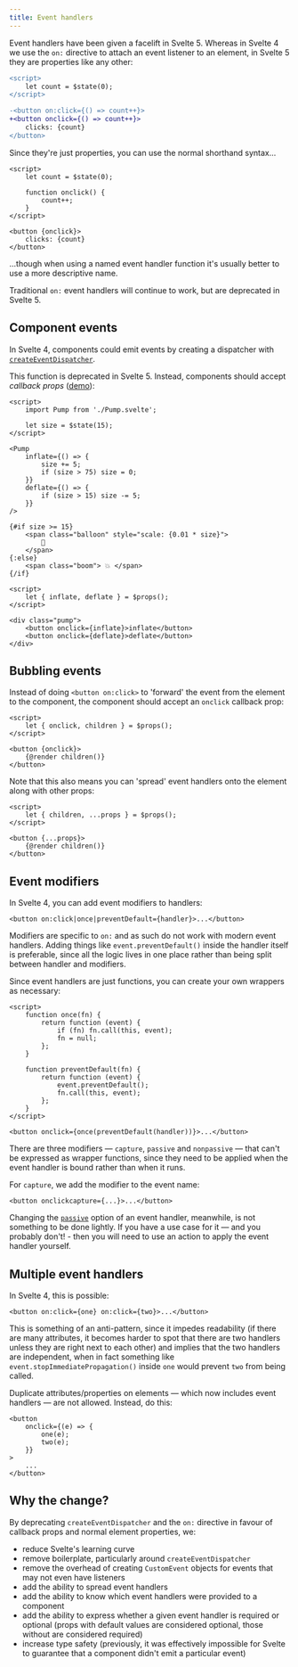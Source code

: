 ```yaml
---
title: Event handlers
---
```


Event handlers have been given a facelift in Svelte 5. Whereas in Svelte 4 we use the `on:` directive to attach an event listener to an element, in Svelte 5 they are properties like any other:

```diff
<script>
	let count = $state(0);
</script>

-<button on:click={() => count++}>
+<button onclick={() => count++}>
	clicks: {count}
</button>
```

Since they're just properties, you can use the normal shorthand syntax...

```svelte
<script>
	let count = $state(0);

	function onclick() {
		count++;
	}
</script>

<button {onclick}>
	clicks: {count}
</button>
```

...though when using a named event handler function it's usually better to use a more descriptive name.

Traditional `on:` event handlers will continue to work, but are deprecated in Svelte 5.

## Component events

In Svelte 4, components could emit events by creating a dispatcher with [`createEventDispatcher`](https://svelte.dev/docs/svelte#createeventdispatcher).

This function is deprecated in Svelte 5. Instead, components should accept _callback props_ ([demo](/#H4sIAAAAAAAAE41TS27bMBC9yoBtELu1Pg6gBlAkob1B91UXijSKiVAkIdJ2XEH7rrroBbrq_XqEkBTlD-JFFxLIx_fecIYzA2kpQ0XSbwPhVYckJV-kJCuiD9Ju1A6ZRrNXYtvXFslU3VOpi5KXmnZS9Bq-bjsJbS86uA0juwkn2e2DJdmPoQZFfyDk8F7pSuNinSzNaRad3Hhmpc6Wt8xw8mGxhLyAwblop_-YQzK5atrCwmEF3CfL2T52p-No_w1e8znTrWddMNtaYeRuM7wzxImXG6IzzJSsONSsUiovyWPFmBC8JKD0gaFBVF0xTGGIw3gNH5x6LEnx78-vnyZTozXOQ4pM4TU7ITpH_v33RI5oO7rauBCu6E7kc5FCUU0FT6GlL9j4yjBsdeorUWot5Gmzp43epLCO4xuPbJA-bfQF1AquA3t5h-72sxG-6KBi9MmEq5Fr7Od4lGNw9HmYr0YtJcCdoaoUuOA4ldjmU-rQl29ORfcVn5NxdYQ4vFOXClOhmV5x2lUT28FxmChoRb-v-uZC9fkZD21vWlvBuT6-gQH8e8XhJxgn-C65wO-T-cCW5-xkgkfXwf5lzJB0oqEtxYakut_iuDrOlO3s_x0qOysD-BlYgW9iGO3syF5ItXg7OQ3dHftI2ikizip73Jrn5yB4zWj9nA_edSz8IosmxnW2Dz0WfnHGziITsnib8vfxFf2EUSRSBAAA)):

```svelte
<script>
	import Pump from './Pump.svelte';

	let size = $state(15);
</script>

<Pump
	inflate={() => {
		size += 5;
		if (size > 75) size = 0;
	}}
	deflate={() => {
		if (size > 15) size -= 5;
	}}
/>

{#if size >= 15}
	<span class="balloon" style="scale: {0.01 * size}">
		🎈
	</span>
{:else}
	<span class="boom"> 💥 </span>
{/if}
```

```svelte
<script>
	let { inflate, deflate } = $props();
</script>

<div class="pump">
	<button onclick={inflate}>inflate</button>
	<button onclick={deflate}>deflate</button>
</div>
```

## Bubbling events

Instead of doing `<button on:click>` to 'forward' the event from the element to the component, the component should accept an `onclick` callback prop:

```svelte
<script>
	let { onclick, children } = $props();
</script>

<button {onclick}>
	{@render children()}
</button>
```

Note that this also means you can 'spread' event handlers onto the element along with other props:

```svelte
<script>
	let { children, ...props } = $props();
</script>

<button {...props}>
	{@render children()}
</button>
```

## Event modifiers

In Svelte 4, you can add event modifiers to handlers:

```svelte
<button on:click|once|preventDefault={handler}>...</button>
```

Modifiers are specific to `on:` and as such do not work with modern event handlers. Adding things like `event.preventDefault()` inside the handler itself is preferable, since all the logic lives in one place rather than being split between handler and modifiers.

Since event handlers are just functions, you can create your own wrappers as necessary:

```svelte
<script>
	function once(fn) {
		return function (event) {
			if (fn) fn.call(this, event);
			fn = null;
		};
	}

	function preventDefault(fn) {
		return function (event) {
			event.preventDefault();
			fn.call(this, event);
		};
	}
</script>

<button onclick={once(preventDefault(handler))}>...</button>
```

There are three modifiers — `capture`, `passive` and `nonpassive` — that can't be expressed as wrapper functions, since they need to be applied when the event handler is bound rather than when it runs.

For `capture`, we add the modifier to the event name:

```svelte
<button onclickcapture={...}>...</button>
```

Changing the [`passive`](https://developer.mozilla.org/en-US/docs/Web/API/EventTarget/addEventListener#using_passive_listeners) option of an event handler, meanwhile, is not something to be done lightly. If you have a use case for it — and you probably don't! - then you will need to use an action to apply the event handler yourself.

## Multiple event handlers

In Svelte 4, this is possible:

```svelte
<button on:click={one} on:click={two}>...</button>
```

This is something of an anti-pattern, since it impedes readability (if there are many attributes, it becomes harder to spot that there are two handlers unless they are right next to each other) and implies that the two handlers are independent, when in fact something like `event.stopImmediatePropagation()` inside `one` would prevent `two` from being called.

Duplicate attributes/properties on elements — which now includes event handlers — are not allowed. Instead, do this:

```svelte
<button
	onclick={(e) => {
		one(e);
		two(e);
	}}
>
	...
</button>
```

## Why the change?

By deprecating `createEventDispatcher` and the `on:` directive in favour of callback props and normal element properties, we:

- reduce Svelte's learning curve
- remove boilerplate, particularly around `createEventDispatcher`
- remove the overhead of creating `CustomEvent` objects for events that may not even have listeners
- add the ability to spread event handlers
- add the ability to know which event handlers were provided to a component
- add the ability to express whether a given event handler is required or optional (props with default values are considered optional, those without are considered required)
- increase type safety (previously, it was effectively impossible for Svelte to guarantee that a component didn't emit a particular event)
